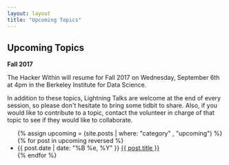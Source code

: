 ```yaml
---
layout: layout
title: "Upcoming Topics"
---
```


<section class="content">

Upcoming Topics
===============

**Fall 2017**

The Hacker Within will resume for Fall 2017 on Wednesday, September 6th at 4pm in the Berkeley Institute for Data Science.

In addition to these topics, Lightning Talks are welcome at the end of every session, so please don't hesitate to bring some tidbit to share. Also, if you would like to contribute to a topic, contact the volunteer in charge of that topic to see if they would like to collaborate.

<ul class="listing">
  {% assign upcoming = (site.posts | where: "category" , "upcoming") %}
  {% for post in upcoming reversed %}
  <li>
  <span>{{ post.date | date: "%B %e, %Y" }}</span> <a href="{{ site.url }}{{ post.url }}">{{ post.title }}</a>
  </li>
  {% endfor %}
</ul>
</section>
